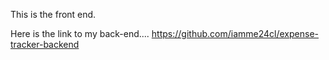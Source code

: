 This is the front end.

Here is the link to my back-end....
https://github.com/iamme24cl/expense-tracker-backend
